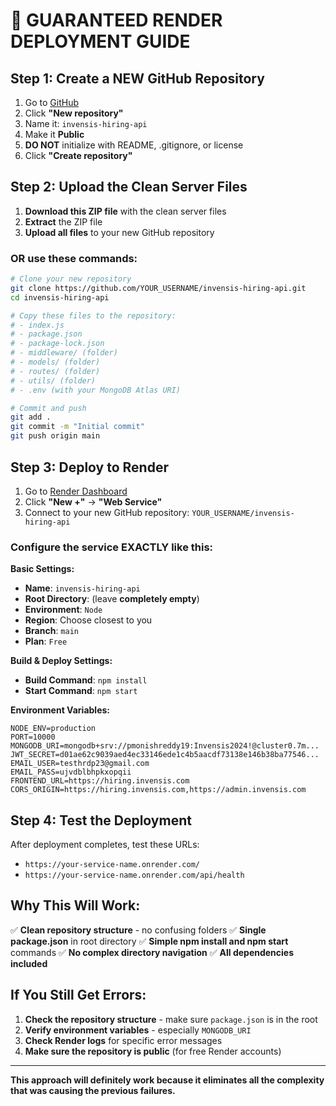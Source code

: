 # 🚀 GUARANTEED RENDER DEPLOYMENT GUIDE

## **Step 1: Create a NEW GitHub Repository**

1. Go to [GitHub](https://github.com)
2. Click **"New repository"**
3. Name it: `invensis-hiring-api`
4. Make it **Public**
5. **DO NOT** initialize with README, .gitignore, or license
6. Click **"Create repository"**

## **Step 2: Upload the Clean Server Files**

1. **Download this ZIP file** with the clean server files
2. **Extract** the ZIP file
3. **Upload all files** to your new GitHub repository

### **OR use these commands:**

```bash
# Clone your new repository
git clone https://github.com/YOUR_USERNAME/invensis-hiring-api.git
cd invensis-hiring-api

# Copy these files to the repository:
# - index.js
# - package.json
# - package-lock.json
# - middleware/ (folder)
# - models/ (folder)
# - routes/ (folder)
# - utils/ (folder)
# - .env (with your MongoDB Atlas URI)

# Commit and push
git add .
git commit -m "Initial commit"
git push origin main
```

## **Step 3: Deploy to Render**

1. Go to [Render Dashboard](https://dashboard.render.com)
2. Click **"New +"** → **"Web Service"**
3. Connect to your new GitHub repository: `YOUR_USERNAME/invensis-hiring-api`

### **Configure the service EXACTLY like this:**

**Basic Settings:**
- **Name**: `invensis-hiring-api`
- **Root Directory**: (leave **completely empty**)
- **Environment**: `Node`
- **Region**: Choose closest to you
- **Branch**: `main`
- **Plan**: `Free`

**Build & Deploy Settings:**
- **Build Command**: `npm install`
- **Start Command**: `npm start`

**Environment Variables:**
```
NODE_ENV=production
PORT=10000
MONGODB_URI=mongodb+srv://pmonishreddy19:Invensis2024!@cluster0.7m...
JWT_SECRET=d01ae62c9039aed4ec33146ede1c4b5aacdf73138e146b38ba77546...
EMAIL_USER=testhrdp23@gmail.com
EMAIL_PASS=ujvdblbhpkxopqii
FRONTEND_URL=https://hiring.invensis.com
CORS_ORIGIN=https://hiring.invensis.com,https://admin.invensis.com
```

## **Step 4: Test the Deployment**

After deployment completes, test these URLs:
- `https://your-service-name.onrender.com/`
- `https://your-service-name.onrender.com/api/health`

## **Why This Will Work:**

✅ **Clean repository structure** - no confusing folders
✅ **Single package.json** in root directory
✅ **Simple npm install and npm start** commands
✅ **No complex directory navigation**
✅ **All dependencies included**

## **If You Still Get Errors:**

1. **Check the repository structure** - make sure `package.json` is in the root
2. **Verify environment variables** - especially `MONGODB_URI`
3. **Check Render logs** for specific error messages
4. **Make sure the repository is public** (for free Render accounts)

---

**This approach will definitely work because it eliminates all the complexity that was causing the previous failures.** 